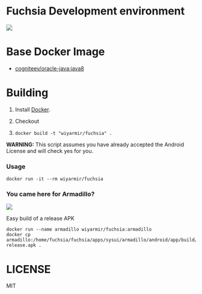 # Fuchsia Development environment

[![](https://images.microbadger.com/badges/image/wiyarmir/fuchsia.svg)](https://microbadger.com/images/wiyarmir/fuchsia "Get your own image badge on microbadger.com") 

# Base Docker Image

* [cogniteev/oracle-java:java8](https://hub.docker.com/r/cogniteev/oracle-java/)

# Building

1. Install [Docker](https://www.docker.com/).

2. Checkout

3. `docker build -t "wiyarmir/fuchsia" .`

**WARNING:** This script assumes you have already accepted the Android License and will check yes for you.

### Usage

    docker run -it --rm wiyarmir/fuchsia

### You came here for Armadillo?

[![](https://images.microbadger.com/badges/image/wiyarmir/fuchsia:armadillo.svg)](https://microbadger.com/images/wiyarmir/fuchsia:armadillo "Get your own image badge on microbadger.com")

Easy build of a release APK

    docker run --name armadillo wiyarmir/fuchsia:armadillo
    docker cp armadillo:/home/fuchsia/fuchsia/apps/sysui/armadillo/android/app/build/outputs/apk/app-release.apk .

# LICENSE

MIT
